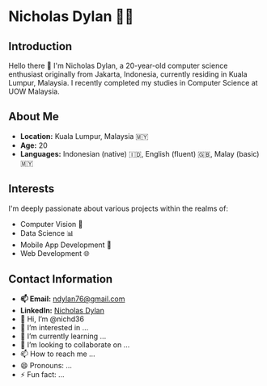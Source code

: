 # Nicholas Dylan 🙋‍♂️

## Introduction
Hello there 👋 I'm Nicholas Dylan, a 20-year-old computer science enthusiast originally from Jakarta, Indonesia, currently residing in Kuala Lumpur, Malaysia. I recently completed my studies in Computer Science at UOW Malaysia.

## About Me
- **Location:** Kuala Lumpur, Malaysia 🇲🇾
- **Age:** 20
- **Languages:** Indonesian (native) 🇮🇩, English (fluent) 🇬🇧, Malay (basic) 🇲🇾

## Interests
I'm deeply passionate about various projects within the realms of:
- Computer Vision 🔭
- Data Science 📊
- Mobile App Development 📱
- Web Development 🌐

## Contact Information
- **📫 Email:** [ndylan76@gmail.com](mailto:ndylan76@gmail.com)
- **LinkedIn:** [Nicholas Dylan](https://www.linkedin.com/in/nicholas-d-53135b218/)
- 👋 Hi, I’m @nichd36
- 👀 I’m interested in ...
- 🌱 I’m currently learning ...
- 💞️ I’m looking to collaborate on ...
- 📫 How to reach me ...
- 😄 Pronouns: ...
- ⚡ Fun fact: ...

<!---
nichd36/nichd36 is a ✨ special ✨ repository because its `README.md` (this file) appears on your GitHub profile.
You can click the Preview link to take a look at your changes.
--->
